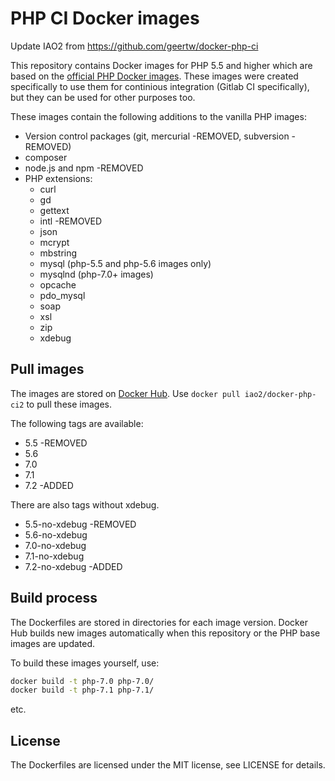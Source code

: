 # PHP CI Docker images  

Update IAO2 from https://github.com/geertw/docker-php-ci

This repository contains Docker images for PHP 5.5 and higher which are based on the [official PHP Docker images](https://hub.docker.com/r/_/php/). These images were created specifically to use them for continious integration (Gitlab CI specifically), but they can be used for other purposes too.

These images contain the following additions to the vanilla PHP images:

* Version control packages (git, mercurial -REMOVED, subversion -REMOVED)
* composer
* node.js and npm -REMOVED
* PHP extensions:
  * curl
  * gd
  * gettext
  * intl -REMOVED
  * json
  * mcrypt
  * mbstring
  * mysql (php-5.5 and php-5.6 images only)
  * mysqlnd (php-7.0+ images)
  * opcache
  * pdo_mysql
  * soap
  * xsl
  * zip
  * xdebug

## Pull images

The images are stored on [Docker Hub](https://hub.docker.com/r/iao2/docker-php-ci2/). Use `docker pull iao2/docker-php-ci2` to pull these images.

The following tags are available:

* 5.5 -REMOVED
* 5.6
* 7.0
* 7.1
* 7.2 -ADDED

There are also tags without xdebug.

* 5.5-no-xdebug -REMOVED
* 5.6-no-xdebug
* 7.0-no-xdebug
* 7.1-no-xdebug
* 7.2-no-xdebug -ADDED

## Build process

The Dockerfiles are stored in directories for each image version. Docker Hub builds new images automatically when this repository or the PHP base images are updated.

To build these images yourself, use:

```bash
docker build -t php-7.0 php-7.0/
docker build -t php-7.1 php-7.1/
```

etc.

## License

The Dockerfiles are licensed under the MIT license, see LICENSE for details.
